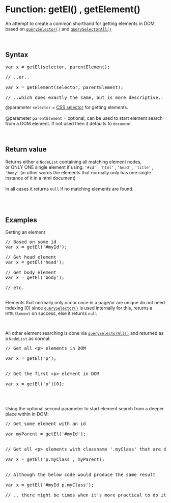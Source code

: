 # Function: getEl() , getElement()
An attempt to create a common shorthand for getting elements in DOM, based on <code><a href="https://developer.mozilla.org/en-US/docs/Web/API/Document/querySelector">querySelector()</a></code> and <code><a href="https://developer.mozilla.org/en-US/docs/Web/API/Document/querySelectorAll">querySelectorAll()</a></code>

<br />

## Syntax
<pre>
var x = getEl(selector, parentElement);

// ..or..

var x = getElement(selector, parentElement);

// ..which does exactly the same, but is more descriptive..
</pre>

@parameter <code>selector</code> = <a href="https://developer.mozilla.org/en-US/docs/Web/CSS/CSS_Selectors">CSS selector</a> for getting elements.
<br /><br />
@parameter <code>parentElement</code> = optional, can be used to start element search from a DOM element. If not used then it defaults to <code>document</code>

<br />

## Return value
Returns either a <code>NodeList</code> containing all matching element nodes,<br />
or ONLY ONE single element if using: <code>'#id'</code> , <code>'html'</code> , <code>'head'</code> , <code>'title'</code> , <code>'body'</code> (in other words the elements that normally only has one single instance of it in a html document)<br />
<br />
In all cases it returns <code>null</code> if no matching elements are found.<br /><br />

<br />

## Examples
Getting an element<br />
<pre>
// Based on some id
var x = getEl('#myId');

// Get head element
var x = getEl('head');

// Get body element
var x = getEl('body');

// etc.

</pre>
Elements that normally only occur once in a page/or are unique do not need indexing [0] since <code><a href="https://developer.mozilla.org/en-US/docs/Web/API/Document/querySelector">querySelector()</a></code> is used internally for this, returns a <code>HTMLElement</code> on success, else it returns <code>null</code>

<br />

All other element searching is done via <code><a href="https://developer.mozilla.org/en-US/docs/Web/API/Document/querySelectorAll">querySelectorAll()</a></code> and returned as a <code>NodeList</code> as normal:<br />
<pre>
// Get all &lt;p&gt; elements in DOM

var x = getEl('p');


// Get the first &lt;p&gt; element in DOM

var x = getEl('p')[0];

</pre>

<br />

Using the optional second parameter to start element search from a deeper place within in DOM:<br />
<pre>
// Get some element with an id

var myParent = getEl('#myId');


// Get all &lt;p&gt; elements with classname '.myClass' that are descendants of the parent element whose id is 'myId'

var x = getEl('p.myClass', myParent);


// Although the below code would produce the same result

var x = getEl('#myId p.myClass');

// .. there might be times when it's more practical to do it the former way

</pre>






